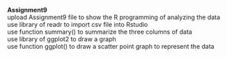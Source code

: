 **Assignment9**   
upload Assignment9 file to show the R programming of analyzing the data
use library of readr to import csv file into Rstudio  
use function summary() to summarize the three columns of data  
use library of ggplot2 to draw a graph  
use function ggplot() to draw a scatter point graph to represent the data  
